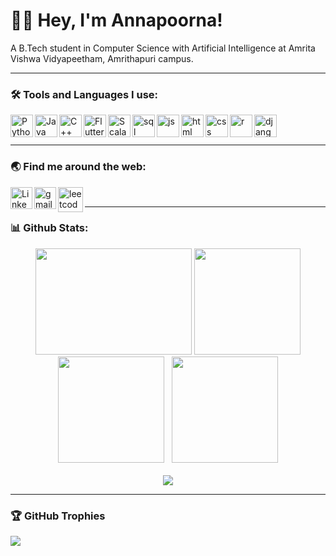 # 👋🏾 Hey, I'm Annapoorna!
A B.Tech student in Computer Science with Artificial Intelligence at Amrita Vishwa Vidyapeetham, Amrithapuri campus.

<hr>

### 🛠️ Tools and Languages I use:
<img src="https://github.com/annapoorna-a-k/annapoorna-a-k/assets/98168268/432e4faf-8677-4b5f-8518-5723d5fac07b" align="left" alt="Python" height ="36px">
<img src="https://github.com/annapoorna-a-k/annapoorna-a-k/assets/98168268/0fea3bfd-b23a-4820-a327-cb558236b61a" align="left" alt="Java" height ="36px">
<img src="https://github.com/annapoorna-a-k/annapoorna-a-k/assets/98168268/f861c338-17d6-406c-829e-24aca1006f23" align="left" alt="C++" height ="36px">
<img src="https://github.com/annapoorna-a-k/annapoorna-a-k/assets/98168268/4940d200-1573-4cbc-a1bb-869e117fdeec" align="left" alt="Flutter" height ="36px">
<img src="https://github.com/annapoorna-a-k/annapoorna-a-k/assets/98168268/11f61c54-e6ea-4db3-b43b-e9d1264c8893" align="left" alt="Scala" height ="36px">
<img src="https://github.com/annapoorna-a-k/annapoorna-a-k/assets/98168268/fce7deda-8131-4f33-93cb-1245aef815c7" align="left" alt="sql" height ="36px">
<img src="https://github.com/annapoorna-a-k/annapoorna-a-k/assets/98168268/7d03509b-0467-4bff-adbe-557dcf723929" align="left" alt="js" height ="36px">
<img src="https://github.com/annapoorna-a-k/annapoorna-a-k/assets/98168268/12e66428-3675-40b6-82d4-8a2f6681c75f" align="left" alt="html" height ="36px">
<img src="https://github.com/annapoorna-a-k/annapoorna-a-k/assets/98168268/4e712e1b-a48a-4137-8fdb-eed6cfa1aadb" align="left" alt="css" height ="36px">
<img src="https://github.com/annapoorna-a-k/annapoorna-a-k/assets/98168268/18ae4b07-fa5c-4d4a-97d6-342492bcbf03" align="left" alt="r" height ="36px">
<img src="https://github.com/user-attachments/assets/6632875c-0eb2-42cd-8014-78f9c1bf6331" align="left" alt="django" height ="36px">

<br><br>
<hr>


### 🌏 Find me around the web:
<a style="padding-right:10px;" target="_blank" href="https://www.linkedin.com/in/annapoorna-a-k-9aa03b258/"/>
<img align="left" alt="Linkedln" width="35px" src="https://img.icons8.com/?size=1x&id=13930&format=png" />
</a>
<a style="padding-right:10px;" target="_blank" href="https://annnnaaa142002@gmail.com"/>
<img align="left" alt="gmail" width="35px" src="https://img.icons8.com/?size=512&id=P7UIlhbpWzZm&format=png" />
</a>
<a style="padding-right:10px;" target="_blank" href="https://leetcode.com/apk2002kmr/"/>
<img align="left" alt="leetcode" width="40px" src="https://github.com/annapoorna-a-k/annapoorna-a-k/assets/98168268/192721cd-a8fe-48cb-b839-37cd939ff5f9" />
</a>
<br>

<hr>

### 📊  Github Stats:
<div id="header" align="center">
  <img src="https://i.pinimg.com/originals/67/3f/b7/673fb756fcb6af5ed7509a9b3739abcd.gif" width="250" height="170"/>
  <img src="https://github-readme-stats.vercel.app/api?username=annapoorna-a-k&show_icons=true&line_height=33&count_private=true&theme=gruvbox" height="170"a />
</div>
<div id="header" align="center">
  <img src="https://github-readme-stats.vercel.app/api/top-langs/?username=annapoorna-a-k&&hide=cmake&langs_count=15&line_height=60&theme=gruvbox" height="170" />&nbsp;&nbsp;
  <img src="https://github-readme-streak-stats.herokuapp.com/?user=annapoorna-a-k&theme=gruvbox" height="170"/>
  <br><br>
  <img src="https://komarev.com/ghpvc/?username=annapoorna-a-k&color=grey"/>
</div>
<table>
<hr>
  
### 🏆 GitHub Trophies
![](https://github-profile-trophy.vercel.app/?username=annapoorna-a-k&theme=gruvbox&no-frame=false&no-bg=true&margin-w=4)

</table>

